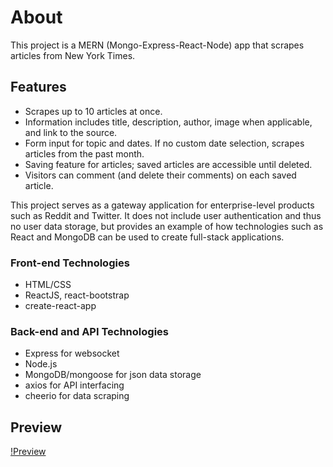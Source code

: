 # About

This project is a MERN (Mongo-Express-React-Node) app that scrapes articles from New York Times.

## Features

* Scrapes up to 10 articles at once.
* Information includes title, description, author, image when applicable, and link to the source.
* Form input for topic and dates. If no custom date selection, scrapes articles from the past month.
* Saving feature for articles; saved articles are accessible until deleted.
* Visitors can comment (and delete their comments) on each saved article.

This project serves as a gateway application for enterprise-level products such as Reddit and Twitter. It does not include user authentication and thus no user data storage, but provides an example of how technologies such as React and MongoDB can be used to create full-stack applications.

### Front-end Technologies

* HTML/CSS
* ReactJS, react-bootstrap
* create-react-app

### Back-end and API Technologies

* Express for websocket
* Node.js
* MongoDB/mongoose for json data storage
* axios for API interfacing
* cheerio for data scraping

## Preview

[!Preview](client/src/utils/images/nyt_preview.png)
